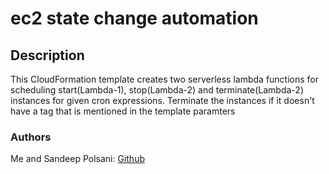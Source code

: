 # ec2 state change automation
## Description
This CloudFormation template creates two serverless lambda functions for scheduling start(Lambda-1), stop(Lambda-2) and terminate(Lambda-2) instances for given cron expressions. Terminate the instances if it doesn't have a tag that is mentioned in the template paramters

### Authors
Me and Sandeep Polsani: [Github](https://github.com/sandeeppolsani)

